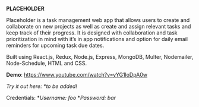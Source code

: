 **PLACEHOLDER**

Placeholder is a task management web app that allows users to create and collaborate on new projects as well as create and assign relevant tasks and keep track of their progress. It is designed with collaboration and task prioritization in mind with it’s in app notifications and option for daily email reminders for upcoming task due dates.

Built using React.js, Redux, Node.js, Express, MongoDB, Multer, Nodemailer, Node-Schedule, HTML and CSS.

**Demo**: https://www.youtube.com/watch?v=yYG1loDpA0w

_Try it out here: *to be added!_

Credentials: 
 *_Username: foo_
  *_Password: bar_


